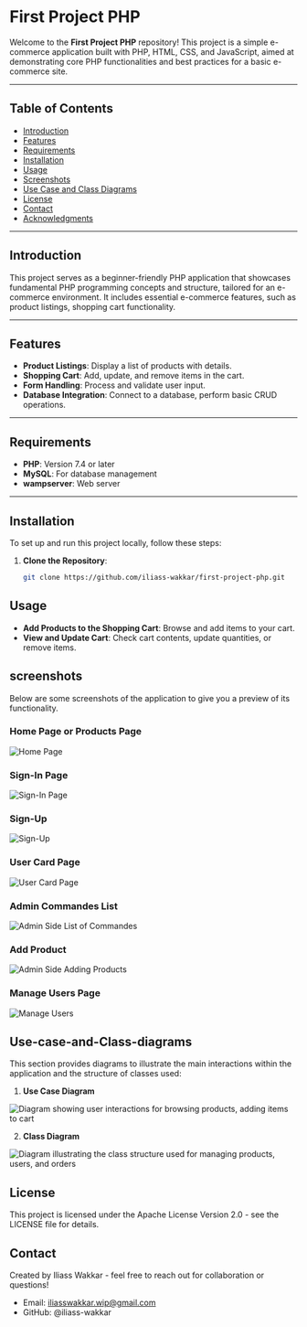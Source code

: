 # First Project PHP

Welcome to the **First Project PHP** repository! This project is a simple e-commerce application built with PHP, HTML, CSS, and JavaScript, aimed at demonstrating core PHP functionalities and best practices for a basic e-commerce site.

---

## Table of Contents

- [Introduction](#introduction)
- [Features](#features)
- [Requirements](#requirements)
- [Installation](#installation)
- [Usage](#usage)
- [Screenshots](#screenshots)
- [Use Case and Class Diagrams](#use-case-and-class-diagrams)
- [License](#license)
- [Contact](#contact)
- [Acknowledgments](#acknowledgments)

---

## Introduction

This project serves as a beginner-friendly PHP application that showcases fundamental PHP programming concepts and structure, tailored for an e-commerce environment. It includes essential e-commerce features, such as product listings, shopping cart functionality.

---

## Features

- **Product Listings**: Display a list of products with details.
- **Shopping Cart**: Add, update, and remove items in the cart.
- **Form Handling**: Process and validate user input.
- **Database Integration**: Connect to a database, perform basic CRUD operations.

---

## Requirements

- **PHP**: Version 7.4 or later
- **MySQL**: For database management
- **wampserver**: Web server

---

## Installation

To set up and run this project locally, follow these steps:

1. **Clone the Repository**:
   ```bash
   git clone https://github.com/iliass-wakkar/first-project-php.git

## Usage
- **Add Products to the Shopping Cart**: Browse and add items to your cart.
- **View and Update Cart**: Check cart contents, update quantities, or remove items.
## screenshots
Below are some screenshots of the application to give you a preview of its functionality.
### Home Page or Products Page
![Home Page](./screenshots/home.png)

### Sign-In Page
![Sign-In Page](./screenshots/inscrire.png)

### Sign-Up
![Sign-Up](./screenshots/identifier.png)

### User Card Page
![User Card Page](./screenshots/user-card.png)

### Admin Commandes List
![Admin Side List of Commandes](./screenshots/admin-commandes-list.png)

### Add Product 
![Admin Side Adding Products](./screenshots/admin-addproduct.png)

### Manage Users Page
![Manage Users](./screenshots/manage-users.png)



## Use-case-and-Class-diagrams

This section provides diagrams to illustrate the main interactions within the application and the structure of classes used:

1. **Use Case Diagram**

![Diagram showing user interactions for browsing products, adding items to cart](./daigram/usecase/phpbd%20Use%20Case%20diagram.png)



2. **Class Diagram**

![Diagram illustrating the class structure used for managing products, users, and orders](./daigram/class/php%20ecomerce%20classproject1%20Class%20diagram.png)

## License

This project is licensed under the Apache License Version 2.0 - see the LICENSE file for details.

## Contact

Created by Iliass Wakkar - feel free to reach out for collaboration or questions!

- Email: iliasswakkar.wip@gmail.com
- GitHub: @iliass-wakkar



